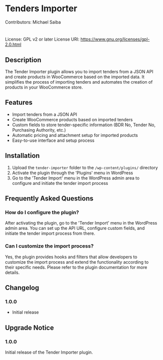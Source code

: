 # Tenders Importer
Contributors: Michael Saiba
#
License: GPL v2 or later
License URI: https://www.gnu.org/licenses/gpl-2.0.html

## Description
The Tender Importer plugin allows you to import tenders from a JSON API and create products in WooCommerce based on the imported data. It simplifies the process of importing tenders and automates the creation of products in your WooCommerce store.

## Features
- Import tenders from a JSON API
- Create WooCommerce products based on imported tenders
- Custom fields to store tender-specific information (BDR No, Tender No, Purchasing Authority, etc.)
- Automatic pricing and attachment setup for imported products
- Easy-to-use interface and setup process

## Installation
1. Upload the `tender-importer` folder to the `/wp-content/plugins/` directory
2. Activate the plugin through the 'Plugins' menu in WordPress
3. Go to the 'Tender Import' menu in the WordPress admin area to configure and initiate the tender import process

## Frequently Asked Questions
### How do I configure the plugin?
After activating the plugin, go to the 'Tender Import' menu in the WordPress admin area. You can set up the API URL, configure custom fields, and initiate the tender import process from there.

### Can I customize the import process?
Yes, the plugin provides hooks and filters that allow developers to customize the import process and extend the functionality according to their specific needs. Please refer to the plugin documentation for more details.

## Changelog
### 1.0.0
- Initial release

## Upgrade Notice
### 1.0.0
Initial release of the Tender Importer plugin.
